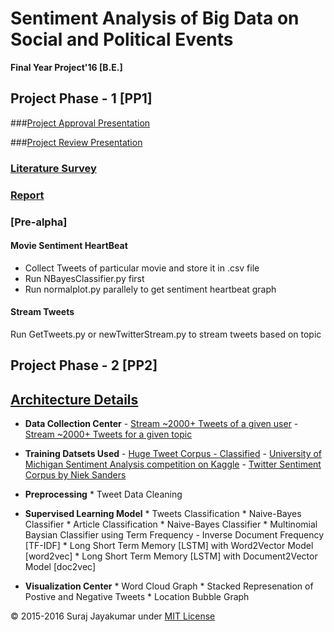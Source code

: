 # Sentiment Analysis of Big Data on Social and Political Events
**Final Year Project'16 [B.E.]**

Project Phase - 1 [PP1]
----------------------

###[Project Approval Presentation](https://github.com/suraj-jayakumar/capstoneproject/blob/master/PP1%20Project%20Approval/Project%20Review%20Presentation.pptx)

###[Project Review Presentation](https://github.com/suraj-jayakumar/capstoneproject/blob/master/PP1%20Project%20Approval/Project%20Review%20Presentation.pptx)

### [Literature Survey](https://github.com/suraj-jayakumar/capstoneproject/tree/master/PP1%20Literature%20Survey%20Review)

### [Report](https://github.com/suraj-jayakumar/capstoneproject/tree/master/PP1%20Report)

### [Pre-alpha]

#### Movie Sentiment HeartBeat
* Collect Tweets of particular movie and store it in .csv file
* Run NBayesClassifier.py first
* Run normalplot.py parallely to get sentiment heartbeat graph

#### Stream Tweets
Run GetTweets.py or newTwitterStream.py to stream tweets based on topic


Project Phase - 2 [PP2]
------------------------
## [Architecture Details](https://github.com/suraj-jayakumar/capstoneproject/blob/master/PP2%20src/T1.png)

* **Data Collection Center**
      - [Stream ~2000+ Tweets of a given user](https://github.com/suraj-jayakumar/capstoneproject/blob/master/PP2%20src/data_collection_center/StreamTweets.py)
      - [Stream ~2000+ Tweets for a given topic](https://github.com/suraj-jayakumar/capstoneproject/blob/master/PP2%20src/data_collection_center/TweetsByTopic.py)

* **Training Datsets Used**
      - [Huge Tweet Corpus - Classified](http://help.sentiment140.com/for-students/)
      - [University of Michigan Sentiment Analysis competition on Kaggle](https://inclass.kaggle.com/c/si650winter11)
      - [Twitter Sentiment Corpus by Niek Sanders](http://www.sananalytics.com/lab/twitter-sentiment/)

* **Preprocessing**
      * Tweet Data Cleaning     
* **Supervised Learning Model**
      * Tweets Classification
            * Naive-Bayes Classifier
      * Article Classification
            * Naive-Bayes Classifier
            * Multinomial Baysian Classifier using Term Frequency - Inverse Document Frequency [TF-IDF]
            * Long Short Term Memory [LSTM] with Word2Vector Model [word2vec]
            * Long Short Term Memory [LSTM] with Document2Vector Model [doc2vec]
* **Visualization Center**
      * Word Cloud Graph
      * Stacked Represenation of Postive and Negative Tweets
      * Location Bubble Graph


&copy; 2015-2016 Suraj Jayakumar under [MIT License](https://github.com/suraj-jayakumar/capstoneproject/blob/master/LICENSE.txt "Title") 
